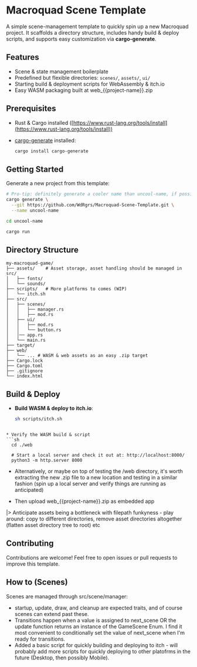 # Macroquad Scene Template

A simple scene-management template to quickly spin up a new Macroquad project. It scaffolds a directory structure, includes handy build & deploy scripts, and supports easy customization via **cargo-generate**.

## Features

* Scene & state management boilerplate
* Predefined but flexible directories: `scenes/`, `assets/`, `ui/`
* Starting build & deployment scripts for WebAssembly & itch.io
* Easy WASM packaging built at web_{{project-name}}.zip

## Prerequisites

* Rust & Cargo installed ([https://www.rust-lang.org/tools/install](https://www.rust-lang.org/tools/install))
* [cargo-generate](https://github.com/cargo-generate/cargo-generate) installed:

  ```sh
  cargo install cargo-generate
  ```

## Getting Started

Generate a new project from this template:

```sh
# Pro-tip: definitely generate a cooler name than uncool-name, if possible
cargo generate \
  --git https://github.com/WdRgrs/Macroquad-Scene-Template.git \
  --name uncool-name

cd uncool-name

cargo run
```

## Directory Structure

```
my-macroquad-game/
├── assets/    # Asset storage, asset handling should be managed in src/
│   ├── fonts/
│   └── sounds/
├── scripts/   # More platforms to comes (WIP)
│   └── itch.sh
├── src/
│   ├── scenes/
│   │   ├── manager.rs
│   │   ├── mod.rs
│   ├── ui/
│   │   ├── mod.rs
│   │   └── button.rs
│   │── app.rs
│   └── main.rs
├── target/
├── web/
│   └── ... # WASM & web assets as an easy .zip target
├── Cargo.lock
├── Cargo.toml
├── .gitignore
└── index.html
```

## Build & Deploy

* **Build WASM & deploy to itch.io**:

  ```sh
  sh scripts/itch.sh
```

* Verify the WASM build & script
```sh
  cd ./web

  # Start a local server and check it out at: http://localhost:8000/
  python3 -m http.server 8000

```

* Alternatively, or maybe on top of testing the /web directory, it's worth extracting the new .zip file to a new location and testing in a similar fashion (spin up a local server and verify things are running as anticipated)

* Then upload web_{{project-name}}.zip as embedded app 

|> Anticipate assets being a bottleneck with filepath funkyness - play around: copy to different directories, remove asset directories altogether (flatten asset directory tree to root) etc

## Contributing

Contributions are welcome! Feel free to open issues or pull requests to improve this template.


## How to (Scenes)
Scenes are managed through src/scene/manager: 
- startup, update, draw, and cleanup are expected traits, and of course scenes can extend past these.
- Transitions happen when a value is assigned to next_scene OR the update function returns an instance of the GameScene Enum. I find it most convenient to conditionally set the value of next_scene when I'm ready for transitions.
- Added a basic script for quickly building and deploying to itch - will probably add more scripts for quickly deploying to other platofrms in the future (Desktop, then possibly Mobile).
